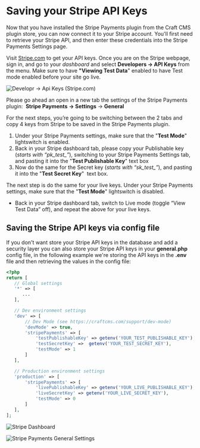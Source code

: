 # Saving your Stripe API Keys

Now that you have installed the Stripe Payments plugin from the Craft CMS plugin store, you can now connect it to your Stripe account. You'll first need to retrieve your Stripe API, and then enter these credentials into the Stripe Payments Settings page.

Visit [Stripe.com](https://stripe.com/) to get your API keys. Once you are on the Stripe webpage, sign in, and go to your _dashboard_ and select **Developers → API Keys** from the menu. Make sure to have **"Viewing Test Data**" enabled to have Test mode enabled before your site go live.

![Developr -> Api Keys (Stripe.com)](https://enupal.com/assets/docs/_lightboxdocs/02-stripe-payments.png)

Please go ahead an open in a new tab the settings of the Stripe Payments plugin:  **Stripe Payments** **→ Settings** → **General**

For the next steps, you’re going to be switching between the 2 tabs and copy 4 keys from Stripe to be saved in the Stripe Payments plugin.

1.  Under your Stripe Payments settings, make sure that the "**Test Mode**" lightswitch is enabled.
2.  Back in your Stripe dashboard tab, please copy your Publishable key (_starts with “pk\_test\_”_), switching to your Stripe Payments Settings tab, and pasting it into the "**Test Publishable Key**" text box
3.  Now do the same for the Secret key (_starts with “sk\_test\_”_), and pasting it into the "**Test Secret Key**"  text box.

The next step is do the same for your live keys. Under your Stripe Payments settings, make sure that the "**Test Mode**" lightswitch is disabled.

*   Back in your Stripe dashboard tab, switch to Live mode (toggle “View Test Data” off), and repeat the above for your live keys.

## Saving the Stripe API keys via config file
 
 If you don't want store your Stripe API keys in the database and add a security layer you can also store your Stripe API keys in your **general.php** config file, in the following example we're storing the API keys in the **.env** file and then retrieving the values in the config file:
 
 ```php
<?php
return [
    // Global settings
    '*' => [
       ...
    ],

    // Dev environment settings
    'dev' => [
        // Dev Mode (see https://craftcms.com/support/dev-mode)
        'devMode' => true,
        'stripePayments' => [
            'testPublishableKey' => getenv('YOUR_TEST_PUBLISHABLE_KEY'),
            'testSecretKey' =>  getenv('YOUR_TEST_SECRET_KEY'),
            'testMode' => 1
        ]
    ],

    // Production environment settings
    'production' => [
        'stripePayments' => [
            'livePublishableKey' => getenv('YOUR_LIVE_PUBLISHABLE_KEY'),
            'liveSecretKey' => getenv('YOUR_LIVE_SECRET_KEY'),
            'testMode' => 0
        ]    
    ],
];
```
![Stripe Dashboard](https://enupal.com/assets/docs/_lightboxdocs/03-stripe-payments.png)

![Stripe Payments General Settings](https://enupal.com/assets/docs/_lightboxdocs/04-stripe-payments.png)


